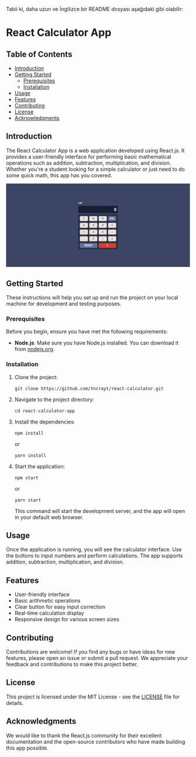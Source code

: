 Tabii ki, daha uzun ve İngilizce bir README dosyası aşağıdaki gibi olabilir:

# React Calculator App

## Table of Contents
- [Introduction](#introduction)
- [Getting Started](#getting-started)
  - [Prerequisites](#prerequisites)
  - [Installation](#installation)
- [Usage](#usage)
- [Features](#features)
- [Contributing](#contributing)
- [License](#license)
- [Acknowledgments](#acknowledgments)

## Introduction

The React Calculator App is a web application developed using React.js. It provides a user-friendly interface for performing basic mathematical operations such as addition, subtraction, multiplication, and division. Whether you're a student looking for a simple calculator or just need to do some quick math, this app has you covered.

![Calculator App Screenshot](public/screenshot.png)

## Getting Started

These instructions will help you set up and run the project on your local machine for development and testing purposes.

### Prerequisites

Before you begin, ensure you have met the following requirements:

- **Node.js**: Make sure you have Node.js installed. You can download it from [nodejs.org](https://nodejs.org/).

### Installation

1. Clone the project:

   ```shell
   git clone https://github.com/tncrayt/react-calculator.git
   ```

2. Navigate to the project directory:

   ```shell
   cd react-calculator-app
   ```

3. Install the dependencies:

   ```shell
   npm install
   ```

   or

   ```shell
   yarn install
   ```

4. Start the application:

   ```shell
   npm start
   ```

   or

   ```shell
   yarn start
   ```

   This command will start the development server, and the app will open in your default web browser.

## Usage

Once the application is running, you will see the calculator interface. Use the buttons to input numbers and perform calculations. The app supports addition, subtraction, multiplication, and division.

## Features

- User-friendly interface
- Basic arithmetic operations
- Clear button for easy input correction
- Real-time calculation display
- Responsive design for various screen sizes

## Contributing

Contributions are welcome! If you find any bugs or have ideas for new features, please open an issue or submit a pull request. We appreciate your feedback and contributions to make this project better.

## License

This project is licensed under the MIT License - see the [LICENSE](LICENSE) file for details.

## Acknowledgments

We would like to thank the React.js community for their excellent documentation and the open-source contributors who have made building this app possible.

